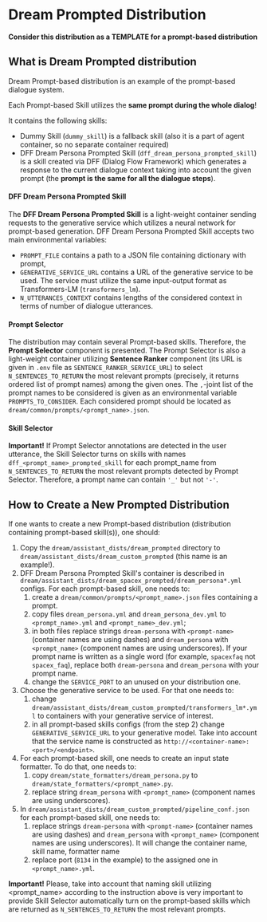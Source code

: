 # Dream Prompted Distribution

**Consider this distribution as a TEMPLATE for a prompt-based distribution**

## What is Dream Prompted distribution

Dream Prompt-based distribution is an example of the prompt-based dialogue system. 

Each Prompt-based Skill utilizes the **same prompt during the whole dialog**!

It contains the following skills:
* Dummy Skill (`dummy_skill`) is a fallback skill (also it is a part of agent container, so no separate container required)
* DFF Dream Persona Prompted Skill (`dff_dream_persona_prompted_skill`) is a skill created via DFF (Dialog Flow Framework)
which generates a response to the current dialogue context taking into account the given prompt 
(the **prompt is the same for all the dialogue steps**).

#### DFF Dream Persona Prompted Skill
The **DFF Dream Persona Prompted Skill** is a light-weight container sending requests to the generative service 
which utilizes a neural network for prompt-based generation.
DFF Dream Persona Prompted Skill accepts two main environmental variables:
  * `PROMPT_FILE`  contains a path to a JSON file containing dictionary with prompt, 
  * `GENERATIVE_SERVICE_URL` contains a URL of the generative service to be used.
  The service must utilize the same input-output format as Transformers-LM (`transformers_lm`). 
  * `N_UTTERANCES_CONTEXT` contains lengths of the considered context in terms of number of dialogue utterances.

#### Prompt Selector
The distribution may contain several Prompt-based skills. Therefore, the **Prompt Selector** component is presented. 
The Prompt Selector is also a light-weight container utilizing **Sentence Ranker** component 
(its URL is given in `.env` file as `SENTENCE_RANKER_SERVICE_URL`) to select `N_SENTENCES_TO_RETURN` 
the most relevant prompts (precisely, it returns ordered list of prompt names) among the given ones. 
The `,`-joint list of the prompt names to be considered is given as an environmental variable `PROMPTS_TO_CONSIDER`.
Each considered prompt should be located as `dream/common/prompts/<prompt_name>.json`.

#### Skill Selector

**Important!** If Prompt Selector annotations are detected in the user utterance, 
the Skill Selector turns on skills with names `dff_<prompt_name>_prompted_skill` for each prompt_name from
`N_SENTENCES_TO_RETURN`  the most relevant prompts detected by Prompt Selector. 
Therefore, a prompt name can contain `'_'` but not `'-'`.

## How to Create a New Prompted Distribution

If one wants to create a new Prompt-based distribution (distribution containing prompt-based skill(s)), one should:
1. Copy the `dream/assistant_dists/dream_prompted` directory to `dream/assistant_dists/dream_custom_prompted`
(this name is an example!).
2. DFF Dream Persona Prompted Skill's container is described in 
`dream/assistant_dists/dream_spacex_prompted/dream_persona*.yml` configs. 
For each prompt-based skill, one needs to:
   1. create a `dream/common/prompts/<prompt_name>.json` files containing a prompt.
   2. copy files `dream_persona.yml` and `dream_persona_dev.yml` to `<prompt_name>.yml` and `<prompt_name>_dev.yml`;
   3. in both files replace strings `dream-persona` with `<prompt-name>` (container names are using dashes) and 
   `dream_persona` with `<prompt_name>` (component names are using underscores). 
   If your prompt name is written as a single word 
   (for example, `spacexfaq` not `spacex_faq`), replace both `dream-persona` and `dream_persona` with your prompt name.
   4. change the `SERVICE_PORT` to an unused on your distribution one.
3. Choose the generative service to be used. For that one needs to:
   1. change `dream/assistant_dists/dream_custom_prompted/transformers_lm*.yml` to containers 
   with your generative service of interest.
   2. in all prompt-based skills configs (from the step 2) change `GENERATIVE_SERVICE_URL` to your generative model. 
   Take into account that the service name is constructed as `http://<container-name>:<port>/<endpoint>`. 
4. For each prompt-based skill, one needs to create an input state formatter. To do that, one needs to:
   1. copy `dream/state_formatters/dream_persona.py` to `dream/state_formatters/<prompt_name>.py`.
   2. replace string  `dream_persona` with `<prompt_name>` (component names are using underscores). 
5. In `dream/assistant_dists/dream_custom_prompted/pipeline_conf.json` for each prompt-based skill, one needs to:
   1. replace strings `dream-persona` with `<prompt-name>` (container names are using dashes) and 
   `dream_persona` with `<prompt_name>` (component names are using underscores). It will change the container name, 
   skill name, formatter name
   2. replace port (`8134` in the example) to the assigned one in `<prompt_name>.yml`.

**Important!** Please, take into account that naming skill utilizing <prompt_name> according to the instruction above
is very important to provide Skill Selector automatically turn on the prompt-based skills which are returned as 
`N_SENTENCES_TO_RETURN` the most relevant prompts.



